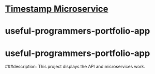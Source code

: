 
# [Timestamp Microservice](https://www.freecodecamp.org/learn/apis-and-microservices/apis-and-microservices-projects/timestamp-microservice)
# useful-programmers-portfolio-app
# useful-programmers-portfolio-app

###description:
This project displays the API and microservices work.
